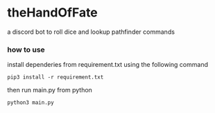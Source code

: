 # theHandOfFate
a discord bot to roll dice and lookup pathfinder commands 
### how to use
install dependeries from requirement.txt using the following command 

```pip3 install -r requirement.txt```

then run main.py from python

```python3 main.py```
